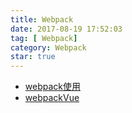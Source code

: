```yaml
---
title: Webpack
date: 2017-08-19 17:52:03
tag: [ Webpack]
category: Webpack
star: true
---
```


- [webpack使用](webpack使用.md)
- [webpackVue](webpackVue.md)
